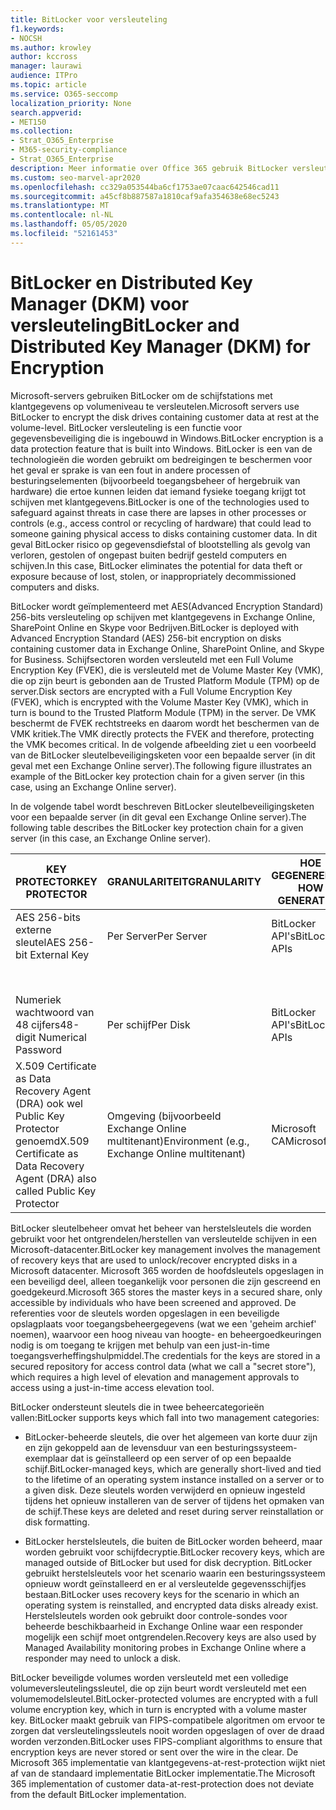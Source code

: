 ```yaml
---
title: BitLocker voor versleuteling
f1.keywords:
- NOCSH
ms.author: krowley
author: kccross
manager: laurawi
audience: ITPro
ms.topic: article
ms.service: O365-seccomp
localization_priority: None
search.appverid:
- MET150
ms.collection:
- Strat_O365_Enterprise
- M365-security-compliance
- Strat_O365_Enterprise
description: Meer informatie over Office 365 gebruik BitLocker versleuteling, waardoor de kans op gegevensdiefstal als gevolg van verloren of gestolen computers en schijven wordt verkleind.
ms.custom: seo-marvel-apr2020
ms.openlocfilehash: cc329a053544ba6cf1753ae07caac642546cad11
ms.sourcegitcommit: a45cf8b887587a1810caf9afa354638e68ec5243
ms.translationtype: MT
ms.contentlocale: nl-NL
ms.lasthandoff: 05/05/2020
ms.locfileid: "52161453"
---
```

# <a name="bitlocker-and-distributed-key-manager-dkm-for-encryption"></a><span data-ttu-id="4ccdc-103">BitLocker en Distributed Key Manager (DKM) voor versleuteling</span><span class="sxs-lookup"><span data-stu-id="4ccdc-103">BitLocker and Distributed Key Manager (DKM) for Encryption</span></span>

<span data-ttu-id="4ccdc-104">Microsoft-servers gebruiken BitLocker om de schijfstations met klantgegevens op volumeniveau te versleutelen.</span><span class="sxs-lookup"><span data-stu-id="4ccdc-104">Microsoft servers use BitLocker to encrypt the disk drives containing customer data at rest at the volume-level.</span></span> <span data-ttu-id="4ccdc-105">BitLocker versleuteling is een functie voor gegevensbeveiliging die is ingebouwd in Windows.</span><span class="sxs-lookup"><span data-stu-id="4ccdc-105">BitLocker encryption is a data protection feature that is built into Windows.</span></span> <span data-ttu-id="4ccdc-106">BitLocker is een van de technologieën die worden gebruikt om bedreigingen te beschermen voor het geval er sprake is van een fout in andere processen of besturingselementen (bijvoorbeeld toegangsbeheer of hergebruik van hardware) die ertoe kunnen leiden dat iemand fysieke toegang krijgt tot schijven met klantgegevens.</span><span class="sxs-lookup"><span data-stu-id="4ccdc-106">BitLocker is one of the technologies used to safeguard against threats in case there are lapses in other processes or controls (e.g., access control or recycling of hardware) that could lead to someone gaining physical access to disks containing customer data.</span></span> <span data-ttu-id="4ccdc-107">In dit geval BitLocker risico op gegevensdiefstal of blootstelling als gevolg van verloren, gestolen of ongepast buiten bedrijf gesteld computers en schijven.</span><span class="sxs-lookup"><span data-stu-id="4ccdc-107">In this case, BitLocker eliminates the potential for data theft or exposure because of lost, stolen, or inappropriately decommissioned computers and disks.</span></span>

<span data-ttu-id="4ccdc-108">BitLocker wordt geïmplementeerd met AES(Advanced Encryption Standard) 256-bits versleuteling op schijven met klantgegevens in Exchange Online, SharePoint Online en Skype voor Bedrijven.</span><span class="sxs-lookup"><span data-stu-id="4ccdc-108">BitLocker is deployed with Advanced Encryption Standard (AES) 256-bit encryption on disks containing customer data in Exchange Online, SharePoint Online, and Skype for Business.</span></span> <span data-ttu-id="4ccdc-109">Schijfsectoren worden versleuteld met een Full Volume Encryption Key (FVEK), die is versleuteld met de Volume Master Key (VMK), die op zijn beurt is gebonden aan de Trusted Platform Module (TPM) op de server.</span><span class="sxs-lookup"><span data-stu-id="4ccdc-109">Disk sectors are encrypted with a Full Volume Encryption Key (FVEK), which is encrypted with the Volume Master Key (VMK), which in turn is bound to the Trusted Platform Module (TPM) in the server.</span></span> <span data-ttu-id="4ccdc-110">De VMK beschermt de FVEK rechtstreeks en daarom wordt het beschermen van de VMK kritiek.</span><span class="sxs-lookup"><span data-stu-id="4ccdc-110">The VMK directly protects the FVEK and therefore, protecting the VMK becomes critical.</span></span> <span data-ttu-id="4ccdc-111">In de volgende afbeelding ziet u een voorbeeld van de BitLocker sleutelbeveiligingsketen voor een bepaalde server (in dit geval met een Exchange Online server).</span><span class="sxs-lookup"><span data-stu-id="4ccdc-111">The following figure illustrates an example of the BitLocker key protection chain for a given server (in this case, using an Exchange Online server).</span></span>

<span data-ttu-id="4ccdc-112">In de volgende tabel wordt beschreven BitLocker sleutelbeveiligingsketen voor een bepaalde server (in dit geval een Exchange Online server).</span><span class="sxs-lookup"><span data-stu-id="4ccdc-112">The following table describes the BitLocker key protection chain for a given server (in this case, an Exchange Online server).</span></span>

| <span data-ttu-id="4ccdc-113">KEY PROTECTOR</span><span class="sxs-lookup"><span data-stu-id="4ccdc-113">KEY PROTECTOR</span></span> | <span data-ttu-id="4ccdc-114">GRANULARITEIT</span><span class="sxs-lookup"><span data-stu-id="4ccdc-114">GRANULARITY</span></span> | <span data-ttu-id="4ccdc-115">HOE GEGENEREERD?</span><span class="sxs-lookup"><span data-stu-id="4ccdc-115">HOW GENERATED?</span></span> | <span data-ttu-id="4ccdc-116">WAAR WORDT HET OPGESLAGEN?</span><span class="sxs-lookup"><span data-stu-id="4ccdc-116">WHERE IS IT STORED?</span></span> | <span data-ttu-id="4ccdc-117">BEVEILIGING</span><span class="sxs-lookup"><span data-stu-id="4ccdc-117">PROTECTION</span></span> |
|--------------------------------------------------------------------------------|-------------------------------------------------|----------------|-------------------------|--------------------------------------------------------------------------------------------------|
| <span data-ttu-id="4ccdc-118">AES 256-bits externe sleutel</span><span class="sxs-lookup"><span data-stu-id="4ccdc-118">AES 256-bit External Key</span></span> | <span data-ttu-id="4ccdc-119">Per Server</span><span class="sxs-lookup"><span data-stu-id="4ccdc-119">Per Server</span></span> | <span data-ttu-id="4ccdc-120">BitLocker API's</span><span class="sxs-lookup"><span data-stu-id="4ccdc-120">BitLocker APIs</span></span> | <span data-ttu-id="4ccdc-121">TPM of Secret Safe</span><span class="sxs-lookup"><span data-stu-id="4ccdc-121">TPM or Secret Safe</span></span> | <span data-ttu-id="4ccdc-122">Lockbox / Access Control</span><span class="sxs-lookup"><span data-stu-id="4ccdc-122">Lockbox / Access Control</span></span> |
|  |  |  | <span data-ttu-id="4ccdc-123">Postvakserverregister</span><span class="sxs-lookup"><span data-stu-id="4ccdc-123">Mailbox Server Registry</span></span> | <span data-ttu-id="4ccdc-124">TPM versleuteld</span><span class="sxs-lookup"><span data-stu-id="4ccdc-124">TPM encrypted</span></span> |
| <span data-ttu-id="4ccdc-125">Numeriek wachtwoord van 48 cijfers</span><span class="sxs-lookup"><span data-stu-id="4ccdc-125">48-digit Numerical Password</span></span> | <span data-ttu-id="4ccdc-126">Per schijf</span><span class="sxs-lookup"><span data-stu-id="4ccdc-126">Per Disk</span></span> | <span data-ttu-id="4ccdc-127">BitLocker API's</span><span class="sxs-lookup"><span data-stu-id="4ccdc-127">BitLocker APIs</span></span> | <span data-ttu-id="4ccdc-128">Active Directory</span><span class="sxs-lookup"><span data-stu-id="4ccdc-128">Active Directory</span></span> | <span data-ttu-id="4ccdc-129">Lockbox / Access Control</span><span class="sxs-lookup"><span data-stu-id="4ccdc-129">Lockbox / Access Control</span></span> |
| <span data-ttu-id="4ccdc-130">X.509 Certificate as Data Recovery Agent (DRA) ook wel Public Key Protector genoemd</span><span class="sxs-lookup"><span data-stu-id="4ccdc-130">X.509 Certificate as Data Recovery Agent (DRA) also called Public Key Protector</span></span> | <span data-ttu-id="4ccdc-131">Omgeving (bijvoorbeeld Exchange Online multitenant)</span><span class="sxs-lookup"><span data-stu-id="4ccdc-131">Environment (e.g., Exchange Online multitenant)</span></span> | <span data-ttu-id="4ccdc-132">Microsoft CA</span><span class="sxs-lookup"><span data-stu-id="4ccdc-132">Microsoft CA</span></span> | <span data-ttu-id="4ccdc-133">Build-systeem</span><span class="sxs-lookup"><span data-stu-id="4ccdc-133">Build System</span></span> | <span data-ttu-id="4ccdc-134">Niemand heeft het volledige wachtwoord voor de persoonlijke sleutel.</span><span class="sxs-lookup"><span data-stu-id="4ccdc-134">No one user has the full password to the private key.</span></span> <span data-ttu-id="4ccdc-135">Het wachtwoord staat onder fysieke beveiliging.</span><span class="sxs-lookup"><span data-stu-id="4ccdc-135">The password is under physical protection.</span></span> |


<span data-ttu-id="4ccdc-136">BitLocker sleutelbeheer omvat het beheer van herstelsleutels die worden gebruikt voor het ontgrendelen/herstellen van versleutelde schijven in een Microsoft-datacenter.</span><span class="sxs-lookup"><span data-stu-id="4ccdc-136">BitLocker key management involves the management of recovery keys that are used to unlock/recover encrypted disks in a Microsoft datacenter.</span></span> <span data-ttu-id="4ccdc-137">Microsoft 365 worden de hoofdsleutels opgeslagen in een beveiligd deel, alleen toegankelijk voor personen die zijn gescreend en goedgekeurd.</span><span class="sxs-lookup"><span data-stu-id="4ccdc-137">Microsoft 365 stores the master keys in a secured share, only accessible by individuals who have been screened and approved.</span></span> <span data-ttu-id="4ccdc-138">De referenties voor de sleutels worden opgeslagen in een beveiligde opslagplaats voor toegangsbeheergegevens (wat we een 'geheim archief' noemen), waarvoor een hoog niveau van hoogte- en beheergoedkeuringen nodig is om toegang te krijgen met behulp van een just-in-time toegangsverheffingshulpmiddel.</span><span class="sxs-lookup"><span data-stu-id="4ccdc-138">The credentials for the keys are stored in a secured repository for access control data (what we call a "secret store"), which requires a high level of elevation and management approvals to access using a just-in-time access elevation tool.</span></span>

<span data-ttu-id="4ccdc-139">BitLocker ondersteunt sleutels die in twee beheercategorieën vallen:</span><span class="sxs-lookup"><span data-stu-id="4ccdc-139">BitLocker supports keys which fall into two management categories:</span></span>

- <span data-ttu-id="4ccdc-140">BitLocker-beheerde sleutels, die over het algemeen van korte duur zijn en zijn gekoppeld aan de levensduur van een besturingssysteem-exemplaar dat is geïnstalleerd op een server of op een bepaalde schijf.</span><span class="sxs-lookup"><span data-stu-id="4ccdc-140">BitLocker-managed keys, which are generally short-lived and tied to the lifetime of an operating system instance installed on a server or to a given disk.</span></span> <span data-ttu-id="4ccdc-141">Deze sleutels worden verwijderd en opnieuw ingesteld tijdens het opnieuw installeren van de server of tijdens het opmaken van de schijf.</span><span class="sxs-lookup"><span data-stu-id="4ccdc-141">These keys are deleted and reset during server reinstallation or disk formatting.</span></span>

- <span data-ttu-id="4ccdc-142">BitLocker herstelsleutels, die buiten de BitLocker worden beheerd, maar worden gebruikt voor schijfdecryptie.</span><span class="sxs-lookup"><span data-stu-id="4ccdc-142">BitLocker recovery keys, which are managed outside of BitLocker but used for disk decryption.</span></span> <span data-ttu-id="4ccdc-143">BitLocker gebruikt herstelsleutels voor het scenario waarin een besturingssysteem opnieuw wordt geïnstalleerd en er al versleutelde gegevensschijfjes bestaan.</span><span class="sxs-lookup"><span data-stu-id="4ccdc-143">BitLocker uses recovery keys for the scenario in which an operating system is reinstalled, and encrypted data disks already exist.</span></span> <span data-ttu-id="4ccdc-144">Herstelsleutels worden ook gebruikt door controle-sondes voor beheerde beschikbaarheid in Exchange Online waar een responder mogelijk een schijf moet ontgrendelen.</span><span class="sxs-lookup"><span data-stu-id="4ccdc-144">Recovery keys are also used by Managed Availability monitoring probes in Exchange Online where a responder may need to unlock a disk.</span></span>

<span data-ttu-id="4ccdc-145">BitLocker beveiligde volumes worden versleuteld met een volledige volumeversleutelingssleutel, die op zijn beurt wordt versleuteld met een volumemodelsleutel.</span><span class="sxs-lookup"><span data-stu-id="4ccdc-145">BitLocker-protected volumes are encrypted with a full volume encryption key, which in turn is encrypted with a volume master key.</span></span> <span data-ttu-id="4ccdc-146">BitLocker maakt gebruik van FIPS-compatibele algoritmen om ervoor te zorgen dat versleutelingssleutels nooit worden opgeslagen of over de draad worden verzonden.</span><span class="sxs-lookup"><span data-stu-id="4ccdc-146">BitLocker uses FIPS-compliant algorithms to ensure that encryption keys are never stored or sent over the wire in the clear.</span></span> <span data-ttu-id="4ccdc-147">De Microsoft 365 implementatie van klantgegevens-at-rest-protection wijkt niet af van de standaard implementatie BitLocker implementatie.</span><span class="sxs-lookup"><span data-stu-id="4ccdc-147">The Microsoft 365 implementation of customer data-at-rest-protection does not deviate from the default BitLocker implementation.</span></span>
